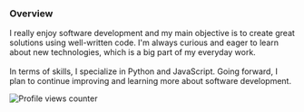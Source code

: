 ### Overview
I really enjoy software development and my main objective is to create great solutions using well-written code. I'm always curious and eager to learn about new technologies, which is a big part of my everyday work.
<br><br>
In terms of skills, I specialize in Python and JavaScript. Going forward, I plan to continue improving and learning more about software development.

![Profile views counter](https://komarev.com/ghpvc/?username=rishavanand&&style=flat-square)  
